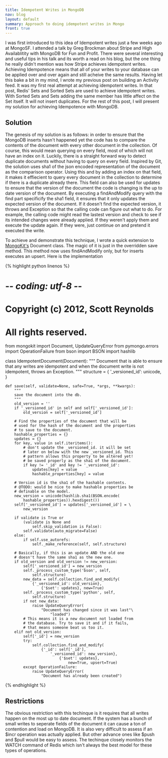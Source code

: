 ```yaml
---
title: Idempotent Writes in MongoDB
nav: blog
layout: default
summary: Approach to doing idempotent writes in Mongo
front: true
---
```

I was first introduced to this idea of Idempotent writes just a few weeks ago at MongoSF. I attended a talk by Greg Brockman about Stripe and High Availablitity with MongoDB for Fun and Profit. There were several interesting and useful tips in his talk and its worth a read on his blog, but the one thing he really didn't mention was how Stripe achieves idempotent writes. Achieving Idempotence means that all of your writes to your database can be applied over and over again and still acheive the same results. Having let this bake a bit in my mind, I wrote my previous post on building an Activity feed. It was my first real attempt at achieving idempotent writes. In that post, Redis' Sets and Sorted Sets are used to achieve idempotent writes. With Sorted Sets and Sets adding the same member has little affect on the Set itself. It will not insert duplicates. For the rest of this post, I will present my solution for achieving Idempotence with MongoDB.

Solution
--------

The genesis of my solution is as follows: in order to ensure that the MongoDB inserts hasn't happened yet the code has to compare the contents of the document with every other document in the collection. Of course, this would mean querying on every field, most of which will not have an index on it. Luckily, there is a straight forward way to detect duplicate documents without having to query on every field. Inspired by Git, the solution uses sha1 of the json encoded representation of the document as the comparison operator. Using this and by adding an index on that field, it makes it effiecient to query every document in the collection to determine if there is a duplicate already there. This field can also be used for updates to ensure that the version of the document the code is changing is the up to date version of the document. By executing a findAndModify query with the find part specificify the sha1 field, it ensures that it only updates the expected version of the document. If it doesn't find the expected version, it throws and Exception so that the calling code can figure out what to do. For example, the calling code might read the lastest version and check to see if its intended changes were already applied. If they weren't apply them and execute the update again. If they were, just continue on and pretend it executed the write.

To achieve and demonstrate this technique, I wrote a quick extension to [MongoKit's](http://namlook.github.io/mongokit/) Document class. The magic of it is just in the overridden save method. This method now uses findAndModify only, but for inserts executes an upsert. Here is the implementation

{% highlight python linenos %}
# -*- coding: utf-8 -*-
# Copyright (c) 2012, Scott Reynolds
# All rights reserved.

from mongokit import Document, UpdateQueryError
from pymongo.errors import OperationFailure
from bson import BSON
import hashlib

class IdempotentDocument(Document):
    """
    Document that is able to ensure that any writes are
    idempotent and when the document write is not
    idempotent, throws an Exception.
    """
    structure = {
        '_versioned_id': unicode,
    }

    def save(self, validate=None, safe=True, *args, **kwargs):
        """
        save the document into the db.
        """
        old_version = ''
        if '_versioned_id' in self and self['_versioned_id']:
            old_version = self['_versioned_id']

        # Find the properties of the document that will be
        # used for the hash of the document and the properties
        # to save to the document.
        hashable_properties = {}
        updates = {}
        for key, value in self.iteritems():
            # don't update the _versioned_id. it will be set
            # later on below with the new _versioned_id. This
            # pattern allows this property to be altered yet!
            # be saved properly as the sha1 of the document.
            if key != '_id' and key != '_versioned_id':
                updates[key] = value
                hashable_properties[key] = value

        # Version id is the sha1 of the hashable contents.
        # @TODO: would be nice to make hashable properties be
        # definable on the model.
        new_version = unicode(hashlib.sha1(BSON.encode(
            hashable_properties)).hexdigest())
        self['_versioned_id'] = updates['_versioned_id'] = \
            new_version

        if validate is True or
            (validate is None and
                self.skip_validation is False):
            self.validate(auto_migrate=False)
        else:
            if self.use_autorefs:
                self._make_reference(self, self.structure)

        # Basically, if this is an update AND the old one
        # doesn't have the same sha1 as the new one.
        if old_version and old_version != new_version:
            self['_versioned_id'] = new_version
            self._process_custom_type('bson', self,
                self.structure)
            new_data = self.collection.find_and_modify(
                {'_versioned_id': old_version},
                    {'$set': updates}, new=True)
            self._process_custom_type('python', self,
                self.structure)
            if not new_data:
                raise UpdateQueryError(
                    "Document has changed since it was last"\
                        "loaded")
            # This means it is a new document not loaded from
            # the database. Try to save it and if it fails,
            # that means someone beat us too it.
        elif not old_version:
            self['_id'] = new_version
            try:
                self.collection.find_and_modify(
                    {'_id': self['_id'],
                        '_versioned_id': new_version},
                            {'$set': updates},
                                new=True, upsert=True)
            except OperationFailure:
                raise UpdateQueryError(
                    "Document has already been created")
{% endhighlight %}

Restrictions
------------

The obvious restriction with this techinque is it requires that all writes happen on the most up to date document. If the system has a bunch of small writes to seperate fields of the document it can cause a ton of contention and load on MongoDB. It is also very difficult to assess if an $incr operation was actually applied. But other advance ones like $push and $pull would be easy to assess. The techinque closely monitors the WATCH command of Redis which isn't always the best model for these types of operations.
